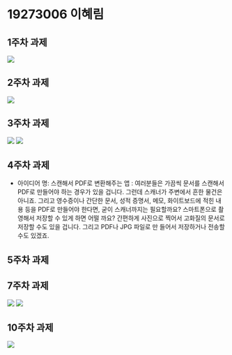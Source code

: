 # 19273006 이혜림

## 1주차 과제
   <img src="./dog.png/"></img>
## 2주차 과제
   <img width="" height="" src="./png/2주차 과제.png"></img>

## 3주차 과제
   <img width="" height="" src="./png/3주차 과제.png/"></img>
   <img src="./png/3주차 과제 두번째.png/"></img>

## 4주차 과제

   - 아이디어 명: 스캔해서 PDF로 변환해주는 앱
     : 여러분들은 가끔씩 문서를 스캔해서 PDF로 만들어야 하는 경우가 있을 겁니다. 그런데 스캐너가 주변에서        흔한 물건은 아니죠. 그리고 영수증이나 간단한 문서, 성적 증명서, 메모, 화이트보드에 적힌 내용 등을          PDF로 만들어야 한다면, 굳이 스캐너까지는 필요할까요? 스마트폰으로 촬영해서 저장할 수 있게 하면 어떨        까요? 간편하게 사진으로 찍어서 고화질의 문서로 저장할 수도 있을 겁니다. 그리고 PDF나 JPG 파일로 만        들어서 저장하거나 전송할수도 있겠죠. 
## 5주차 과제

## 7주차 과제
   <img width="" height="" src="./png/7주차 과제.png/"></img>
   <img src="./png/7주차 과제2.png/"></img>

## 10주차 과제
   <img src="./10주차 과제.png/"></img>
